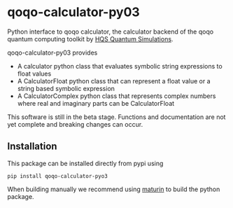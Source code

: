# qoqo-calculator-py03

Python interface to qoqo calculator, the calculator backend of the qoqo quantum computing toolkit by [HQS Quantum Simulations](https://quantumsimulations.de).

qoqo-calculator-py03 provides
* A calculator python class that evaluates symbolic string expressions to float values
* A CalculatorFloat python class that can represent a float value or a string based symbolic expression
* A CalculatorComplex python class that represents complex numbers where real and imaginary parts can be CalculatorFloat

This software is still in the beta stage. Functions and documentation are not yet complete and breaking changes can occur.

## Installation

This package can be installed directly from pypi using

```
pip install qoqo-calculator-pyo3
```

When building manually we recommend using [maturin](https://github.com/PyO3/maturin) to build the python package.